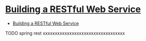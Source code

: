 # [Building a RESTful Web Service](https://spring.io/guides/gs/rest-service/)

- [Building a RESTful Web Service](#building-a-restful-web-service)














TODO spring rest xxxxxxxxxxxxxxxxxxxxxxxxxxxxxxxxxx
